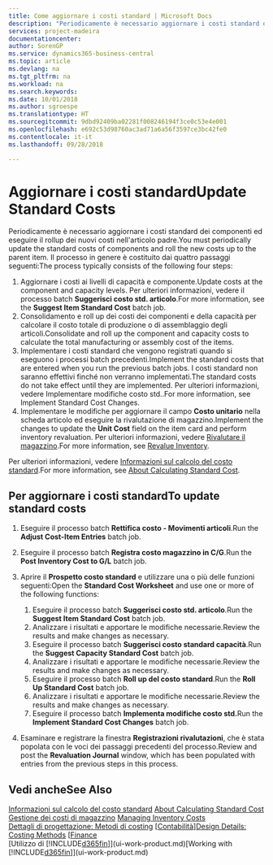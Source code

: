 ```yaml
---
title: Come aggiornare i costi standard | Microsoft Docs
description: "Periodicamente è necessario aggiornare i costi standard dei componenti ed eseguire il rollup dei nuovi costi nell'articolo padre."
services: project-madeira
documentationcenter: 
author: SorenGP
ms.service: dynamics365-business-central
ms.topic: article
ms.devlang: na
ms.tgt_pltfrm: na
ms.workload: na
ms.search.keywords: 
ms.date: 10/01/2018
ms.author: sgroespe
ms.translationtype: HT
ms.sourcegitcommit: 9dbd92409ba02281f008246194f3ce0c53e4e001
ms.openlocfilehash: e692c53d98760ac3ad71a6a56f3597ce3bc42fe0
ms.contentlocale: it-it
ms.lasthandoff: 09/28/2018

---
```

# <a name="update-standard-costs"></a><span data-ttu-id="97a6f-103">Aggiornare i costi standard</span><span class="sxs-lookup"><span data-stu-id="97a6f-103">Update Standard Costs</span></span>
<span data-ttu-id="97a6f-104">Periodicamente è necessario aggiornare i costi standard dei componenti ed eseguire il rollup dei nuovi costi nell'articolo padre.</span><span class="sxs-lookup"><span data-stu-id="97a6f-104">You must periodically update the standard costs of components and roll the new costs up to the parent item.</span></span> <span data-ttu-id="97a6f-105">Il processo in genere è costituito dai quattro passaggi seguenti:</span><span class="sxs-lookup"><span data-stu-id="97a6f-105">The process typically consists of the following four steps:</span></span>  

1.  <span data-ttu-id="97a6f-106">Aggiornare i costi ai livelli di capacità e componente.</span><span class="sxs-lookup"><span data-stu-id="97a6f-106">Update costs at the component and capacity levels.</span></span> <span data-ttu-id="97a6f-107">Per ulteriori informazioni, vedere il processo batch **Suggerisci costo std. articolo**.</span><span class="sxs-lookup"><span data-stu-id="97a6f-107">For more information, see the **Suggest Item Standard Cost** batch job.</span></span>  
2.  <span data-ttu-id="97a6f-108">Consolidamento e roll up dei costi dei componenti e della capacità per calcolare il costo totale di produzione o di assemblaggio degli articoli.</span><span class="sxs-lookup"><span data-stu-id="97a6f-108">Consolidate and roll up the component and capacity costs to calculate the total manufacturing or assembly cost of the items.</span></span>  
3.  <span data-ttu-id="97a6f-109">Implementare i costi standard che vengono registrati quando si eseguono i processi batch precedenti.</span><span class="sxs-lookup"><span data-stu-id="97a6f-109">Implement the standard costs that are entered when you run the previous batch jobs.</span></span> <span data-ttu-id="97a6f-110">I costi standard non saranno effettivi finché non verranno implementati.</span><span class="sxs-lookup"><span data-stu-id="97a6f-110">The standard costs do not take effect until they are implemented.</span></span> <span data-ttu-id="97a6f-111">Per ulteriori informazioni, vedere Implementare modifiche costo std..</span><span class="sxs-lookup"><span data-stu-id="97a6f-111">For more information, see Implement Standard Cost Changes.</span></span>  
4.  <span data-ttu-id="97a6f-112">Implementare le modifiche per aggiornare il campo **Costo unitario** nella scheda articolo ed eseguire la rivalutazione di magazzino.</span><span class="sxs-lookup"><span data-stu-id="97a6f-112">Implement the changes to update the **Unit Cost** field on the item card and perform inventory revaluation.</span></span> <span data-ttu-id="97a6f-113">Per ulteriori informazioni, vedere [Rivalutare il magazzino](inventory-how-revalue-inventory.md).</span><span class="sxs-lookup"><span data-stu-id="97a6f-113">For more information, see [Revalue Inventory](inventory-how-revalue-inventory.md).</span></span>  

<span data-ttu-id="97a6f-114">Per ulteriori informazioni, vedere [Informazioni sul calcolo del costo standard](finance-about-calculating-standard-cost.md).</span><span class="sxs-lookup"><span data-stu-id="97a6f-114">For more information, see [About Calculating Standard Cost](finance-about-calculating-standard-cost.md).</span></span>  
## <a name="to-update-standard-costs"></a><span data-ttu-id="97a6f-115">Per aggiornare i costi standard</span><span class="sxs-lookup"><span data-stu-id="97a6f-115">To update standard costs</span></span>  
1.  <span data-ttu-id="97a6f-116">Eseguire il processo batch **Rettifica costo - Movimenti articoli**.</span><span class="sxs-lookup"><span data-stu-id="97a6f-116">Run the **Adjust Cost-Item Entries** batch job.</span></span>  
2.  <span data-ttu-id="97a6f-117">Eseguire il processo batch **Registra costo magazzino in C/G**.</span><span class="sxs-lookup"><span data-stu-id="97a6f-117">Run the **Post Inventory Cost to G/L** batch job.</span></span>  
3.  <span data-ttu-id="97a6f-118">Aprire il **Prospetto costo standard** e utilizzare una o più delle funzioni seguenti:</span><span class="sxs-lookup"><span data-stu-id="97a6f-118">Open the **Standard Cost Worksheet** and use one or more of the following functions:</span></span>  

    1.  <span data-ttu-id="97a6f-119">Eseguire il processo batch **Suggerisci costo std. articolo**.</span><span class="sxs-lookup"><span data-stu-id="97a6f-119">Run the **Suggest Item Standard Cost** batch job.</span></span>  
    2.  <span data-ttu-id="97a6f-120">Analizzare i risultati e apportare le modifiche necessarie.</span><span class="sxs-lookup"><span data-stu-id="97a6f-120">Review the results and make changes as necessary.</span></span>  
    3.  <span data-ttu-id="97a6f-121">Eseguire il processo batch **Suggerisci costo standard capacità**.</span><span class="sxs-lookup"><span data-stu-id="97a6f-121">Run the **Suggest Capacity Standard Cost** batch job.</span></span>  
    4.  <span data-ttu-id="97a6f-122">Analizzare i risultati e apportare le modifiche necessarie.</span><span class="sxs-lookup"><span data-stu-id="97a6f-122">Review the results and make changes as necessary.</span></span>
    5. <span data-ttu-id="97a6f-123">Eseguire il processo batch **Roll up del costo standard**.</span><span class="sxs-lookup"><span data-stu-id="97a6f-123">Run the **Roll Up Standard Cost** batch job.</span></span>
    6.  <span data-ttu-id="97a6f-124">Analizzare i risultati e apportare le modifiche necessarie.</span><span class="sxs-lookup"><span data-stu-id="97a6f-124">Review the results and make changes as necessary.</span></span>
    7.  <span data-ttu-id="97a6f-125">Eseguire il processo batch **Implementa modifiche costo std.**</span><span class="sxs-lookup"><span data-stu-id="97a6f-125">Run the **Implement Standard Cost Changes** batch job.</span></span>  
4.  <span data-ttu-id="97a6f-126">Esaminare e registrare la finestra **Registrazioni rivalutazioni**, che è stata popolata con le voci dei passaggi precedenti del processo.</span><span class="sxs-lookup"><span data-stu-id="97a6f-126">Review and post the **Revaluation Journal** window, which has been populated with entries from the previous steps in this process.</span></span>  

## <a name="see-also"></a><span data-ttu-id="97a6f-127">Vedi anche</span><span class="sxs-lookup"><span data-stu-id="97a6f-127">See Also</span></span>  
 <span data-ttu-id="97a6f-128">[Informazioni sul calcolo del costo standard](finance-about-calculating-standard-cost.md) </span><span class="sxs-lookup"><span data-stu-id="97a6f-128">[About Calculating Standard Cost](finance-about-calculating-standard-cost.md) </span></span>  
 <span data-ttu-id="97a6f-129">[Gestione dei costi di magazzino](finance-manage-inventory-costs.md) </span><span class="sxs-lookup"><span data-stu-id="97a6f-129">[Managing Inventory Costs](finance-manage-inventory-costs.md) </span></span>  
 <span data-ttu-id="97a6f-130">[Dettagli di progettazione: Metodi di costing](design-details-costing-methods.md) [[Contabilità](finance.md)]</span><span class="sxs-lookup"><span data-stu-id="97a6f-130">[Design Details: Costing Methods](design-details-costing-methods.md) [[Finance](finance.md)</span></span>  
 <span data-ttu-id="97a6f-131">[Utilizzo di [!INCLUDE[d365fin](includes/d365fin_md.md)]](ui-work-product.md)</span><span class="sxs-lookup"><span data-stu-id="97a6f-131">[Working with [!INCLUDE[d365fin](includes/d365fin_md.md)]](ui-work-product.md)</span></span>  


